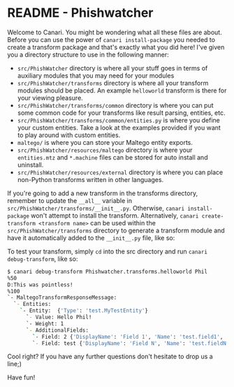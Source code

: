 # README - Phishwatcher

Welcome to Canari. You might be wondering what all these files are about. Before you can use the power of
`canari install-package` you needed to create a transform package and that's exactly what you did here! I've given you a
directory structure to use in the following manner:

* `src/PhishWatcher` directory is where all your stuff goes in terms of auxiliary modules that you may need for your
  modules
* `src/PhishWatcher/transforms` directory is where all your transform modules should be placed. An example
  `helloworld` transform is there for your viewing pleasure.
* `src/PhishWatcher/transforms/common` directory is where you can put some common code for your transforms like result
  parsing, entities, etc.
* `src/PhishWatcher/transforms/common/entities.py` is where you define your custom entities. Take a look at the
  examples provided if you want to play around with custom entities.
* `maltego/` is where you can store your Maltego entity exports.
* `src/PhishWatcher/resources/maltego` directory is where your `entities.mtz` and `*.machine` files can be stored for auto
  install and uninstall.
* `src/PhishWatcher/resources/external` directory is where you can place non-Python transforms written in other languages.

If you're going to add a new transform in the transforms directory, remember to update the `__all__` variable in
`src/PhishWatcher/transforms/__init__.py`. Otherwise, `canari install-package` won't attempt to install the transform.
Alternatively, `canari create-transform <transform name>` can be used within the `src/PhishWatcher/transforms` directory
to generate a transform module and have it automatically added to the `__init__.py` file, like so:

To test your transform, simply `cd` into the src directory and run `canari debug-transform`, like so:

```bash
$ canari debug-transform Phishwatcher.transforms.helloworld Phil
%50
D:This was pointless!
%100
`- MaltegoTransformResponseMessage:
  `- Entities:
    `- Entity:  {'Type': 'test.MyTestEntity'}
      `- Value: Hello Phil!
      `- Weight: 1
      `- AdditionalFields:
        `- Field: 2 {'DisplayName': 'Field 1', 'Name': 'test.field1', 'MatchingRule': 'strict'}
        `- Field: test {'DisplayName': 'Field N', 'Name': 'test.fieldN', 'MatchingRule': 'strict'}
```

Cool right? If you have any further questions don't hesitate to drop us a line;)

Have fun!